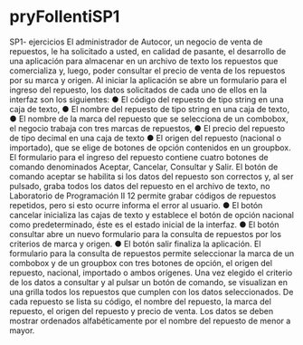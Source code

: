# pryFollentiSP1
SP1- ejercicios
El administrador de Autocor, un negocio de venta de repuestos, le ha solicitado a usted,
en calidad de pasante, el desarrollo de una aplicación para almacenar en un archivo de
texto los repuestos que comercializa y, luego, poder consultar el precio de venta de los
repuestos por su marca y origen. Al iniciar la aplicación se abre un formulario para el
ingreso del repuesto, los datos solicitados de cada uno de ellos en la interfaz son los
siguientes:
● El código del repuesto de tipo string en una caja de texto,
● El nombre del repuesto de tipo string en una caja de texto,
● El nombre de la marca del repuesto que se selecciona de un combobox, el
negocio trabaja con tres marcas de repuestos,
● El precio del repuesto de tipo decimal en una caja de texto
● El origen del repuesto (nacional o importado), que se elige de botones de opción
contenidos en un groupbox.
El formulario para el ingreso del repuesto contiene cuatro botones de comando
denominados Aceptar, Cancelar, Consultar y Salir.
El botón de comando aceptar se habilita si los datos del repuesto son correctos
y, al ser pulsado, graba todos los datos del repuesto en el archivo de texto, no
Laboratorio de Programación II 12
permite grabar códigos de repuestos repetidos, pero si esto ocurre informa el
error al usuario.
● El botón cancelar inicializa las cajas de texto y establece el botón de opción
nacional como predeterminado, éste es el estado inicial de la interfaz.
● El botón consultar abre un nuevo formulario para la consulta de repuestos por
los criterios de marca y origen.
● El botón salir finaliza la aplicación.
El formulario para la consulta de repuestos permite seleccionar la marca de un
combobox y de un groupbox con tres botones de opción, el origen del repuesto,
nacional, importado o ambos orígenes.
Una vez elegido el criterio de los datos a consultar y al pulsar un botón de comando, se
visualizan en una grilla todos los repuestos que cumplen con los datos seleccionados.
De cada repuesto se lista su código, el nombre del repuesto, la marca del repuesto, el
origen del repuesto y precio de venta. Los datos se deben mostrar ordenados
alfabéticamente por el nombre del repuesto de menor a mayor.
